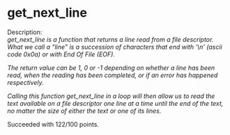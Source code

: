 # get_next_line
Description:<br>
<i>get_next_line is a function that returns a line read from a file descriptor.
What we call a “line” is a succession of characters that end with ’\n’ (ascii code
0x0a) or with End Of File (EOF).

The return value can be 1, 0 or -1 depending on whether a line has been read, when the reading has been completed, or if an error has happened respectively.

Calling this function get_next_line in a loop will then allow us to read the text
available on a file descriptor one line at a time until the end of the text, no matter
the size of either the text or one of its lines.</i>

Succeeded with 122/100 points.
